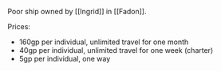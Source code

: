 Poor ship owned by [[Ingrid]] in [[Fadon]].

Prices:
- 160gp per individual, unlimited travel for one month
- 40gp per individual, unlimited travel for one week (charter)
- 5gp per individual, one way